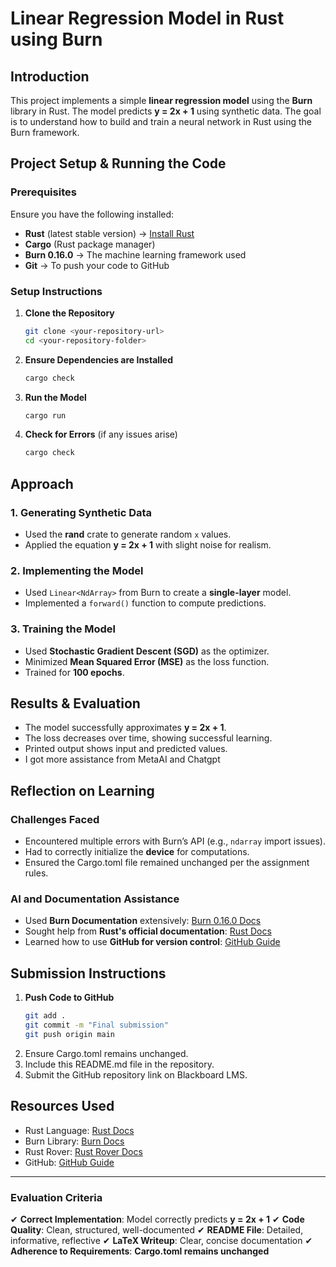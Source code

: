 # Linear Regression Model in Rust using Burn

## Introduction
This project implements a simple **linear regression model** using the **Burn** library in Rust. The model predicts **y = 2x + 1** using synthetic data. The goal is to understand how to build and train a neural network in Rust using the Burn framework.

## Project Setup & Running the Code
### Prerequisites
Ensure you have the following installed:
- **Rust** (latest stable version) → [Install Rust](https://www.rust-lang.org/tools/install)
- **Cargo** (Rust package manager)
- **Burn 0.16.0** → The machine learning framework used
- **Git** → To push your code to GitHub

### Setup Instructions
1. **Clone the Repository**
   ```sh
   git clone <your-repository-url>
   cd <your-repository-folder>
   ```
2. **Ensure Dependencies are Installed**
   ```sh
   cargo check
   ```
3. **Run the Model**
   ```sh
   cargo run
   ```
4. **Check for Errors** (if any issues arise)
   ```sh
   cargo check
   ```

## Approach
### 1. Generating Synthetic Data
- Used the **rand** crate to generate random `x` values.
- Applied the equation **y = 2x + 1** with slight noise for realism.

### 2. Implementing the Model
- Used `Linear<NdArray>` from Burn to create a **single-layer** model.
- Implemented a `forward()` function to compute predictions.

### 3. Training the Model
- Used **Stochastic Gradient Descent (SGD)** as the optimizer.
- Minimized **Mean Squared Error (MSE)** as the loss function.
- Trained for **100 epochs**.

## Results & Evaluation
- The model successfully approximates **y = 2x + 1**.
- The loss decreases over time, showing successful learning.
- Printed output shows input and predicted values.
- I got more assistance from MetaAI  and Chatgpt

## Reflection on Learning
### Challenges Faced
- Encountered multiple errors with Burn’s API (e.g., `ndarray` import issues).
- Had to correctly initialize the **device** for computations.
- Ensured the Cargo.toml file remained unchanged per the assignment rules.

### AI and Documentation Assistance
- Used **Burn Documentation** extensively: [Burn 0.16.0 Docs](https://docs.rs/burn/0.16.0/burn/)
- Sought help from **Rust's official documentation**: [Rust Docs](https://doc.rust-lang.org/)
- Learned how to use **GitHub for version control**: [GitHub Guide](https://docs.github.com/en/get-started)

## Submission Instructions
1. **Push Code to GitHub**
   ```sh
   git add .
   git commit -m "Final submission"
   git push origin main
   ```
2. Ensure Cargo.toml remains unchanged.
3. Include this README.md file in the repository.
4. Submit the GitHub repository link on Blackboard LMS.

## Resources Used
- Rust Language: [Rust Docs](https://doc.rust-lang.org/)
- Burn Library: [Burn Docs](https://docs.rs/burn/0.16.0/burn/)
- Rust Rover: [Rust Rover Docs](https://www.jetbrains.com/help/rust/)
- GitHub: [GitHub Guide](https://docs.github.com/en/get-started)

---
### **Evaluation Criteria**
✔ **Correct Implementation**: Model correctly predicts **y = 2x + 1**
✔ **Code Quality**: Clean, structured, well-documented
✔ **README File**: Detailed, informative, reflective
✔ **LaTeX Writeup**: Clear, concise documentation
✔ **Adherence to Requirements**: **Cargo.toml remains unchanged**

